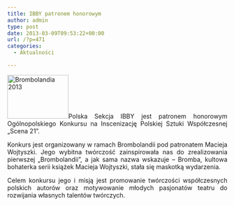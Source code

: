 ```yaml
---
title: IBBY patronem honorowym
author: admin
type: post
date: 2013-03-09T09:53:22+00:00
url: /?p=471
categories:
  - Aktualności

---
```

<p style="text-align: justify;">
  <img class="alignleft size-thumbnail wp-image-475" alt="Brombolandia 2013" src="http://www.ibby.pl/wp-content/uploads/2013/03/BROMBA13logo2-140x100.jpg" width="140" height="100" srcset="http://www.ibby.pl/wp-content/uploads/2013/03/BROMBA13logo2-140x100.jpg 140w, http://www.ibby.pl/wp-content/uploads/2013/03/BROMBA13logo2-280x200.jpg 280w, http://www.ibby.pl/wp-content/uploads/2013/03/BROMBA13logo2.jpg 350w" sizes="(max-width: 140px) 100vw, 140px" />Polska Sekcja IBBY jest patronem honorowym Ogólnopolskiego Konkursu na Inscenizację Polskiej Sztuki Współczesnej &#8222;Scena 21&#8221;.
</p>

<p style="text-align: justify;">
  Konkurs jest organizowany w ramach Brombolandii pod patronatem Macieja Wojtyszki. Jego wybitna twórczość zainspirowała nas do zrealizowania pierwszej &#8222;Brombolandii&#8221;, a jak sama nazwa wskazuje &#8211; Bromba, kultowa bohaterka serii książek Macieja Wojtyszki, stała się maskotką wydarzenia.
</p>

<p style="text-align: justify;">
  Celem konkursu jego i misją jest promowanie twórczości współczesnych polskich autorów oraz motywowanie młodych pasjonatów teatru do rozwijania własnych talentów twórczych.
</p>